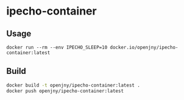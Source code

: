 # ipecho-container

## Usage

```
docker run --rm --env IPECHO_SLEEP=10 docker.io/openjny/ipecho-container:latest
```

## Build

```bash
docker build -t openjny/ipecho-container:latest .
docker push openjny/ipecho-container:latest
```